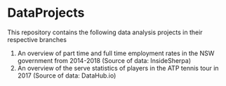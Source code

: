 # DataProjects

This repository contains the following data analysis projects in their respective branches
1. An overview of part time and full time employment rates in the NSW government from 2014-2018 (Source of data: InsideSherpa)
2. An overview of the serve statistics of players in the ATP tennis tour in 2017 (Source of data: DataHub.io)
